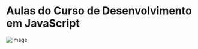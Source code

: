 # Aulas do Curso de Desenvolvimento em JavaScript
![image](https://github.com/user-attachments/assets/b04124fb-2882-4aa7-9c37-4f8343fa065b)
